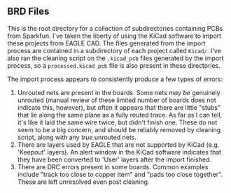 ## BRD Files

This is the root directory for a collection of subdirectories containing PCBs from Sparkfun. I've taken the liberty of using the KiCad software to import these projects from EAGLE CAD. The files generated from the import process are contained in a subdirectory of each project called `Kicad/`. I've also ran the cleaning script on the `.kicad_pcb` files generated by the import process, so a `processed.kicad_pcb` file is also present in these directories.

The import process appears to consistently produce a few types of errors:
1. Unrouted nets are present in the boards. Some nets *may be* genuinely unrouted (manual review of these limited number of boards does not indicate this, however), but often it appears that there are little "stubs" that lie along the same plane as a fully routed trace. As far as I can tell, it's like it laid the same wire twice, but didn't finish one. These do not seem to be a big concern, and should be reliably removed by cleaning script, along with any *true* unrouted nets.
2. There are layers used by EAGLE that are not supported by KiCad (e.g. 'Keepout' layers). An alert window in the KiCad software indicates that they have been converted to 'User' layers after the import finished.
3. There are DRC errors present in some boards. Common examples include "track too close to copper item" and "pads too close together". These are left unresolved even post cleaning.
